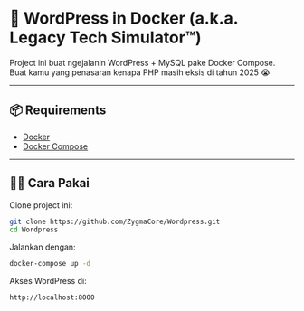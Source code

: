 # 🚀 WordPress in Docker (a.k.a. Legacy Tech Simulator™)

Project ini buat ngejalanin WordPress + MySQL pake Docker Compose.  
Buat kamu yang penasaran kenapa PHP masih eksis di tahun 2025 😭

---

## 📦 Requirements

- [Docker](https://www.docker.com/)
- [Docker Compose](https://docs.docker.com/compose/)

---

## 🧙‍♂️ Cara Pakai

Clone project ini:

```bash
git clone https://github.com/ZygmaCore/Wordpress.git
cd Wordpress
```
Jalankan dengan:

```bash
docker-compose up -d
```

Akses WordPress di:

```bash
http://localhost:8000
```
